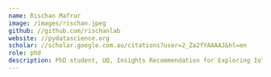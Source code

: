 ```yaml
---
name: Rischan Mafrur
image: /images/rischan.jpeg
github: //github.com/rischanlab
website: //pydatascience.org
scholar: //scholar.google.com.au/citations?user=2_Za2fYAAAAJ&hl=en
role: phd
description: PhD student, UQ, Insights Recommendation for Exploring IoT Data.
---
```

